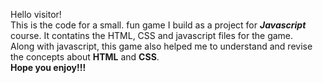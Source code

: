 Hello visitor!<br/>
This is the code for a small. fun game I build as a project for <b><i>Javascript</i></b> course. It contatins the HTML, CSS and javascript files for the game.<br/>
Along with javascript, this game also helped me to understand and revise the concepts about **HTML** and **CSS**.<br/>
<b>Hope you enjoy!!!<b>
